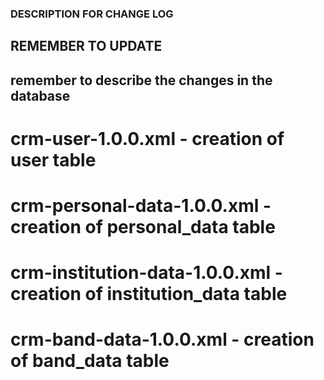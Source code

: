 ### DESCRIPTION FOR CHANGE LOG ###

## REMEMBER TO UPDATE ##

## remember to describe the changes in the database ##

# crm-user-1.0.0.xml - creation of user table
# crm-personal-data-1.0.0.xml - creation of personal_data table
# crm-institution-data-1.0.0.xml - creation of institution_data table
# crm-band-data-1.0.0.xml - creation of band_data table